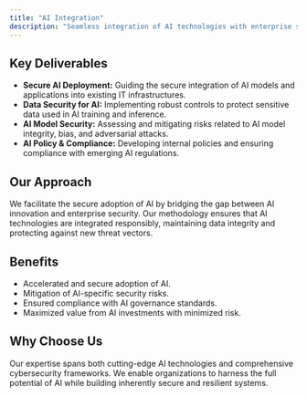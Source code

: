 ```yaml
---
title: "AI Integration"
description: "Seamless integration of AI technologies with enterprise security frameworks."
---
```


## Key Deliverables

*   **Secure AI Deployment:** Guiding the secure integration of AI models and applications into existing IT infrastructures.
*   **Data Security for AI:** Implementing robust controls to protect sensitive data used in AI training and inference.
*   **AI Model Security:** Assessing and mitigating risks related to AI model integrity, bias, and adversarial attacks.
*   **AI Policy & Compliance:** Developing internal policies and ensuring compliance with emerging AI regulations.

## Our Approach

We facilitate the secure adoption of AI by bridging the gap between AI innovation and enterprise security. Our methodology ensures that AI technologies are integrated responsibly, maintaining data integrity and protecting against new threat vectors.

## Benefits

*   Accelerated and secure adoption of AI.
*   Mitigation of AI-specific security risks.
*   Ensured compliance with AI governance standards.
*   Maximized value from AI investments with minimized risk.

## Why Choose Us

Our expertise spans both cutting-edge AI technologies and comprehensive cybersecurity frameworks. We enable organizations to harness the full potential of AI while building inherently secure and resilient systems.